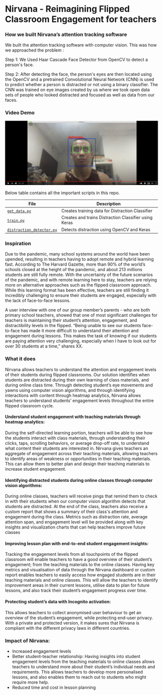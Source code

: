 # Nirvana - Reimagining Flipped Classroom Engagement for teachers

### How we built Nirvana’s attention tracking software

We built the attention tracking software with computer vision. This was how we approached the problem : 

Step 1: We Used Haar Cascade Face Detector from OpenCV to detect a person's face.

Step 2: After detecting the face, the person's eyes are then located using the OpenCV and a pretrained Convolutional Neural Network (CNN) is used to predict whether a person is distracted or not using a binary classifier. The CNN was trained on eye images created by us where we took open data sets of people who looked distracted and focused as well as data from our faces.

### Video Demo
[![Everything Is AWESOME](additional/demo.png)](https://youtu.be/SJ1-PvWhSbc "Everything Is AWESOME")

Below table contains all the important scripts in this repo.

| File  | Description  |
|---|---|
| [`get_data.py`](https://github.com/ExtremelySunnyYK/Lifehack-2021/blob/master/src/get_data.py)  | Creates training data for Distraction Classifier  |
| [`train.py`](https://github.com/johannesharmse/ExtremelySunnyYK/Lifehack-2021/master/src/cnn/train.py)  | Creates and trains Distraction Classifier using Keras  |
| [`distraction_detector.py`](https://github.com/ExtremelySunnyYK/Lifehack-2021/blob/master/src/distraction_detector.py)  | Detects distraction using OpenCV and Keras |


### Inspiration
Due to the pandemic, many school systems around the world have been upended, resulting in teachers having to adopt remote and hybrid learning fast. According to The Harvard Gazette, more than 90% of the world’s schools closed at the height of the pandemic, and about 213 millions students are still fully remote. With the uncertainty of the future scenarios of the pandemic, and with remote learning here to stay, teachers are relying more on alternative approaches such as the flipped classroom approach. While this learning format has been effective, teachers are still finding it incredibly challenging to ensure their students are engaged, especially with the lack of face-to-face lessons. 

A user interview with one of our group member’s parents - who are both primary school teachers, showed that one of most significant challenges for teachers is maintaining their student’s attention, engagement, and distractibility levels in the flipped. “Being unable to see our students face-to-face has made it more difficult to understand their attention and engagement during lessons. This makes the task of knowing if our students are paying attention very challenging, especially when I have to look out for over 30 students at a time,” shares XX. 



### What it does 
Nirvana allows teachers to understand the attention and engagement levels of their students during flipped classrooms. Our solution identifies when students are distracted during their own learning of class materials, and during online class time. Through detecting student’s eye movements and yawns using computer vision algorithms, and through identifying interactions with content through heatmap analytics, Nirvana allows teachers to understand students’ engagement levels throughout the entire flipped classroom cycle. 

#### Understand student engagement with teaching materials through heatmap analytics:

 During the self-directed learning portion, teachers will be able to see how the students interact with class materials, through understanding their clicks, taps, scrolling behaviors, or average drop-off rate, to understand what content their students are interested in. Nirvana gives teachers an aggregate of engagement across their teaching materials, allowing teachers to identify areas of weakness or opportunities in their teaching materials. This can allow them to better plan and design their teaching materials to increase student engagement. 

#### Identifying distracted students during online classes through computer vision algorithms: 

During online classes, teachers will receive pings that remind them to check in with their students when our computer vision algorithm detects that students are distracted. At the end of the class, teachers also receive a custom report that shows a summary of their class's attention and engagement during the class. Metrics such as distraction rate, average attention span, and engagement level will be provided along with key insights and visualization charts that can help teachers improve future classes

#### Improving lesson plan with end-to-end student engagement insights: 

Tracking the engagement levels from all touchpoints of the flipped classroom will enable teachers to have a good overview of their student’s engagement; from the teaching materials to the online classes. Having key metrics and visualisation of data through the Nirvana dashboard or custom report enables teachers to easily access how engaged students are in their teaching materials and online classes. This will allow the teachers to identify improvement areas in their current lessons, utilise data to plan for future lessons, and also track their student’s engagement progress over time. 

#### Protecting student’s data with Incognito activation: 

This allows teachers to collect anonymised user behaviour to get an overview of the student’s engagement, while protecting end-user privacy. With a private and protected version, it makes sures that Nirvana is compliant with the different privacy laws in different countries. 



### Impact of Nirvana: 
- Increased engagement levels
- Better student-teacher relationship: Having insights into student engagement levels from the teaching materials to online classes allows teachers to understand more about their student’s individual needs and requirements. This allows teachers to develop more personalised lessons, and also enables them to reach out to students who might require more help. 
- Reduced time and cost in lesson planning





